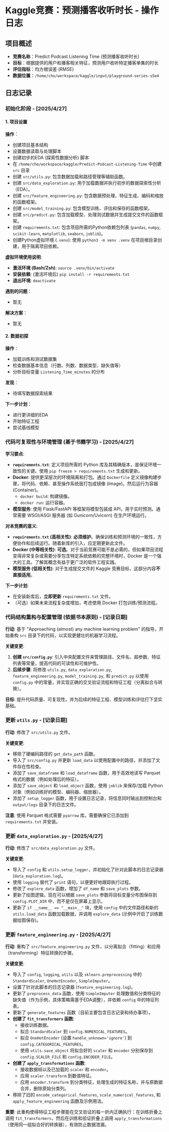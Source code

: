 # Kaggle竞赛：预测播客收听时长 - 操作日志

## 项目概述
- **竞赛名称**：Predict Podcast Listening Time (预测播客收听时长)
- **目标**：根据提供的用户和播客相关特征，预测用户收听特定播客单集的时长
- **评估指标**：均方根误差 (RMSE)
- **数据位置**：`/home/cho/workspace/kaggle/input/playground-series-s5e4`

## 日志记录

### 初始化阶段 - [2025/4/27]

#### 1. 项目设置
**操作**：
- 创建项目基本结构
- 设置数据读取与处理脚本
- 创建初步的EDA (探索性数据分析) 脚本
- 在 `/home/cho/workspace/kaggle/Predict-Podcast-Listening-Time` 中创建 `src` 目录
- 创建 `src/utils.py`: 包含数据加载和路径管理等辅助函数。
- 创建 `src/data_exploration.py`: 用于加载数据并执行初步的数据探索性分析（EDA）。
- 创建 `src/feature_engineering.py`: 包含数据预处理、特征生成、编码和缩放的函数框架。
- 创建 `src/model_training.py`: 包含模型训练、评估和保存的函数框架。
- 创建 `src/predict.py`: 包含加载模型、处理测试数据并生成提交文件的函数框架。
- 创建 `requirements.txt`: 包含项目所需的Python依赖包列表 (`pandas`, `numpy`, `scikit-learn`, `matplotlib`, `seaborn`, `joblib`)。
- 创建Python虚拟环境 (`.venv`): 使用 `python3 -m venv .venv` 在项目根目录创建，用于隔离项目依赖。

**虚拟环境使用说明**:
  - **激活环境 (Bash/Zsh)**: `source .venv/bin/activate`
  - **安装依赖**: (激活环境后) `pip install -r requirements.txt`
  - **退出环境**: `deactivate`

**遇到的问题**：
- 暂无

**解决方案**：
- 暂无

#### 2. 数据初探
**操作**：
- 加载训练和测试数据集
- 检查数据基本信息（行数、列数、数据类型、缺失值等）
- 分析目标变量 `Listening_Time_minutes` 的分布

**发现**：
- 待填写数据探索结果

**下一步计划**：
- 进行更详细的EDA
- 开始特征工程
- 尝试基线模型 

### 代码可复现性与环境管理 (基于书籍学习) - [2025/4/27]

**学习要点**:
- **`requirements.txt`**: 定义项目所需的 Python 库及其精确版本，是保证环境一致性的关键。使用 `pip freeze > requirements.txt` 生成和更新。
- **Docker**: 提供更深层次的环境隔离和打包。通过 `Dockerfile` 定义镜像构建步骤，将代码、依赖、甚至操作系统层打包成镜像 (Image)，然后运行为容器 (Container)。
    - `docker build`: 构建镜像。
    - `docker run`: 运行容器。
- **模型服务**: 使用 Flask/FastAPI 等框架将模型包装成 API，用于实时预测。通常需要 WSGI/ASGI 服务器 (如 Gunicorn/Uvicorn) 在生产环境运行。

**对本竞赛的意义**:
- **`requirements.txt` (高相关性)**: **必须维护**。确保训练和预测环境的一致性，方便协作和后续运行。随着新库的引入，应定期更新此文件。
- **Docker (中等相关性)**: **可选**。对于当前竞赛可能不是必需的，但如果项目流程变得非常复杂或需要分享包含特定系统依赖的完整环境时，Docker 是一个强大的工具。了解其概念有益于更广泛的软件工程实践。
- **模型服务 (低相关性)**: 对于生成提交文件的 Kaggle 竞赛目标，这部分内容**不直接适用**。

**下一步计划**:
- 在安装新库后，**立即更新** `requirements.txt` 文件。
- （可选）如果未来流程复杂度增加，考虑使用 Docker 打包训练/预测流程。

### 代码结构重构与配置管理 (依据书本原则) - [记录日期]

**行动**: 基于 "Approaching (almost) any machine learning problem" 的指导，开始重构 `src` 目录下的代码，以实现更健壮的机器学习流程。

**关键变更**: 
1.  **创建 `src/config.py`**: 引入中央配置文件来管理路径、文件名、超参数、特征列表等常量，提高代码的可读性和可维护性。
2.  **后续步骤**: 将修改 `utils.py`, `data_exploration.py`, `feature_engineering.py`, `model_training.py`, 和 `predict.py` 以使用 `config.py` 中的常量，并实现正确的交叉验证流程和特征工程（分离拟合与转换）。

**目标**: 提升代码质量、可复现性，并为后续的特征工程、模型训练和评估打下坚实基础。

### 更新 `utils.py` - [记录日期]

**行动**: 修改了 `src/utils.py` 文件。

**关键变更**:
- 移除了硬编码路径的 `get_data_path` 函数。
- 导入了 `src/config.py` 并更新 `load_data` 以使用配置中的路径，并添加了文件存在性检查。
- 添加了 `save_dataframe` 和 `load_dataframe` 函数，用于高效地读写 Parquet 格式的数据（例如处理后的特征）。
- 添加了 `save_object` 和 `load_object` 函数，使用 `joblib` 来保存/加载 Python 对象（例如训练好的模型、编码器、缩放器）。
- 添加了 `setup_logger` 函数，用于设置日志记录，将信息同时输出到控制台和 `output/logs` 目录下的日志文件。

**注意**: 使用 Parquet 格式需要 `pyarrow` 库。需要确保它已添加到 `requirements.txt` 并安装。 

### 更新 `data_exploration.py` - [2025/4/27]

**行动**: 修改了 `src/data_exploration.py` 文件。

**关键变更**:
- 导入了 `config` 和 `utils.setup_logger`，并初始化了针对此脚本的日志记录器 (`data_exploration.log`)。
- 使用 `logging` 替代了 `print` 语句，以便更好地跟踪执行过程。
- 修改了 `explore_data` 函数，增加了 `df_name` 和 `save_plots` 参数。
- 更新了绘图逻辑，现在可以根据 `save_plots` 参数将目标变量分布图保存到 `config.PLOT_DIR` 中，而不是仅在屏幕上显示。
- 更新了 `if __name__ == "__main__"` 块，使用 `config` 中的文件路径和新的 `utils.load_data` 函数加载数据，并调用 `explore_data` (示例中开启了训练数据绘图保存)。 

### 更新 `feature_engineering.py` - [2025/4/27]

**行动**: 重构了 `src/feature_engineering.py` 文件，以分离拟合（fitting）和应用（transforming）特征转换的步骤。

**关键变更**:
- 导入了 `config`, `logging`, `utils` 以及 `sklearn.preprocessing` 中的 `StandardScaler`, `OneHotEncoder`, `SimpleImputer`。
- 设置了针对此脚本的日志记录器 (`feature_engineering.log`)。
- 更新了 `preprocess_data` 函数，使用 `SimpleImputer` 处理数值和分类特征的缺失值（作为示例，具体策略需基于EDA调整），并依赖 `config` 中的特征列表。
- 更新了 `generate_features` 函数（目前主要包含日志记录和待办事项）。
- **创建了 `fit_transformers` 函数**: 
    - 接收训练数据。
    - 拟合 `StandardScaler` 到 `config.NUMERICAL_FEATURES`。
    - 拟合 `OneHotEncoder` (设置 `handle_unknown='ignore'`) 到 `config.CATEGORICAL_FEATURES`。
    - 使用 `utils.save_object` 将拟合好的 `scaler` 和 `encoder` 分别保存到 `config.SCALER_FILE` 和 `config.ENCODER_FILE`。
- **创建了 `apply_transformations` 函数**:
    - 接收数据帧以及已加载的 `scaler` 和 `encoder`。
    - 应用 `scaler.transform` 到数值特征。
    - 应用 `encoder.transform` 到分类特征，处理生成的特征名称，并与原数据合并，删除原始分类列。
- 移除了旧的 `encode_categorical_features`, `scale_numerical_features`, 和 `apply_feature_engineering` 函数及示例用法。

**重要**: 此重构使得特征工程步骤能在交叉验证的每一折内正确执行：在训练折叠上调用 `fit_transformers`，然后在训练和验证折叠上调用 `apply_transformations`（使用同一组拟合好的转换器），有效防止数据泄漏。 